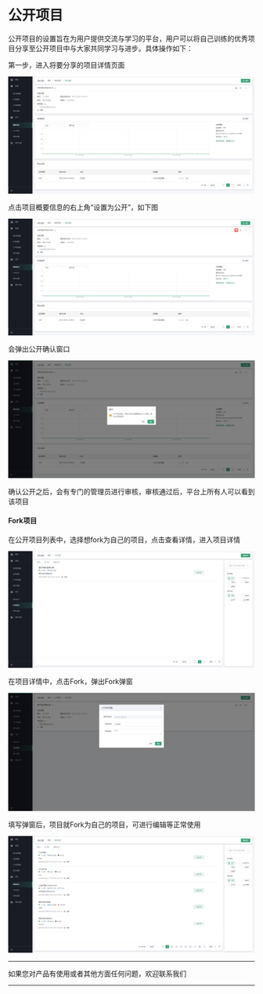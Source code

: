 # 公开项目

公开项目的设置旨在为用户提供交流与学习的平台，用户可以将自己训练的优秀项目分享至公开项目中与大家共同学习与进步。具体操作如下：

第一步，进入将要分享的项目详情页面

![C:\\Users\\WANGQI\~1\\AppData\\Local\\Temp\\1631157211(1).png](media/1854c6fa67a89c2a3c2b1695d6922775.png)

点击项目概要信息的右上角“设置为公开”，如下图

![C:\\Users\\WANGQI\~1\\AppData\\Local\\Temp\\1631157258(1).png](media/1e8391e7b584ed0706bbe2d07db75a3c.png)

会弹出公开确认窗口

![C:\\Users\\WANGQI\~1\\AppData\\Local\\Temp\\1631157288(1).png](media/f0c36997a7487363dc13f7ee678e1bca.png)

确认公开之后，会有专门的管理员进行审核，审核通过后，平台上所有人可以看到该项目

#### Fork项目

在公开项目列表中，选择想fork为自己的项目，点击查看详情，进入项目详情

![C:\\Users\\WANGQI\~1\\AppData\\Local\\Temp\\1631157469(1).png](media/8b947be8f838ae343c3ef914aa598cda.png)

在项目详情中，点击Fork，弹出Fork弹窗

![C:\\Users\\WANGQI\~1\\AppData\\Local\\Temp\\1631157549(1).png](media/b2b7895e43a0d9fd572ebe336eca5fea.png)

填写弹窗后，项目就Fork为自己的项目，可进行编辑等正常使用

![C:\\Users\\WANGQI\~1\\AppData\\Local\\Temp\\1631157587(1).png](media/84c3fec2aed19fae14d21b2cbdca26a8.png)



---

如果您对产品有使用或者其他方面任何问题，欢迎联系我们

---
